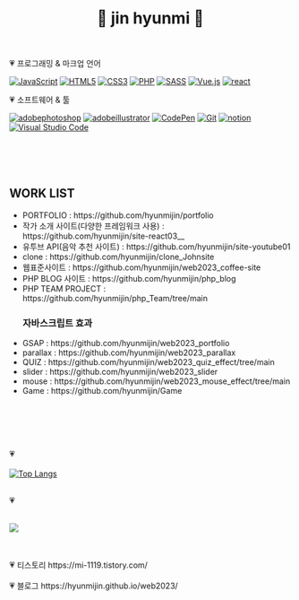 <h1 align="center"> 🌼 jin hyunmi 🌼 <br><br></h1>

<!--
**hyunmijin/hyunmijin** is a ✨ _special_ ✨ repository because its `README.md` (this file) appears on your GitHub profile.

Here are some ideas to get you started:

- 🔭 I’m currently working on ...
- 🌱 I’m currently learning ...
- 👯 I’m looking to collaborate on ...
- 🤔 I’m looking for help with ...
- 💬 Ask me about ...
- 📫 How to reach me: ...
- 😄 Pronouns: ...
- ⚡ Fun fact: ...
-->
<p>💗 프로그래밍 & 마크업 언어</p>
<div>
  <a href="#"><img alt="JavaScript" src="https://img.shields.io/badge/JavaScript-F7DF1E?style=flat&logo=JavaScript&logoColor=white"></a>
  <a href="#"><img alt="HTML5" src="https://img.shields.io/badge/HTML5-E34F26?logo=HTML5&logoColor=white"></a>
  <a href="#"><img alt="CSS3" src="https://img.shields.io/badge/CSS3-1572B6?logo=CSS3&logoColor=white"></a>
  <a href="#"><img alt="PHP" src="https://img.shields.io/badge/PHP-777BB4?logo=PHP&logoColor=white"></a>
    <a href="#"><img alt="SASS" src="https://img.shields.io/badge/SASS-E15718?logo=SASS&logoColor=white"></a>
    <a href="#"><img alt="Vue.js" src="https://img.shields.io/badge/Vue.js-4FC08D?logo=Vue.js&logoColor=white"></a>
    <a href="#"><img alt="react" src="https://img.shields.io/badge/react-61DAFB?logo=react&logoColor=white"></a>
</div>
<p>💗 소프트웨어 & 툴</p>
<div>
  <a href="#"><img alt="adobephotoshop" src="https://img.shields.io/badge/adobephotoshop-FF0000?logo=adobephotoshop&logoColor=white"></a>
    <a href="#"><img alt="adobeillustrator" src="https://img.shields.io/badge/adobeillustrator-FF9A00?logo=adobeillustrator&logoColor=white"></a>
  <a href="#"><img alt="CodePen" src="https://img.shields.io/badge/CodePen-000?logo=CodePen&logoColor=white"></a>
  <a href="#"><img alt="Git" src="https://img.shields.io/badge/Git-F05032?logo=Git&logoColor=white"></a>
  <a href="#"><img alt="notion" src="https://img.shields.io/badge/notion-000000?logo=notion&logoColor=white"></a>
  <a href="#"><img alt="Visual Studio Code" src="https://img.shields.io/badge/Visual Studio Code-007ACC?logo=Visual Studio Code&logoColor=white"></a>
</div>
<br><br><br><br>

##  WORK LIST
<ul>
  <li>PORTFOLIO : https://github.com/hyunmijin/portfolio</li>
  <li>작가 소개 사이트(다양한 프레임워크 사용) : https://github.com/hyunmijin/site-react03__</li>
  <li>유투브 API(음악 추천 사이트) : https://github.com/hyunmijin/site-youtube01</li>
  <li>clone : https://github.com/hyunmijin/clone_Johnsite</li>
  <li>웹표준사이트 : https://github.com/hyunmijin/web2023_coffee-site</li>
  <li>PHP BLOG 사이트 : https://github.com/hyunmijin/php_blog</li>
  <li>PHP TEAM PROJECT : https://github.com/hyunmijin/php_Team/tree/main</li>
</ul>
<ul>
  <h3>자바스크립트 효과</h3>
 <li>GSAP : https://github.com/hyunmijin/web2023_portfolio</li>
 <li>parallax : https://github.com/hyunmijin/web2023_parallax</li>
 <li>QUIZ : https://github.com/hyunmijin/web2023_quiz_effect/tree/main</li>
 <li>slider : https://github.com/hyunmijin/web2023_slider</li>
 <li>mouse : https://github.com/hyunmijin/web2023_mouse_effect/tree/main</li>
 <li>Game : https://github.com/hyunmijin/Game</li>
</ul>
<br><br><br><br>

💗<br><br>
[![Top Langs](https://github-readme-stats.vercel.app/api/top-langs/?username=hyunmijin&layout=compact)](https://github.com/hyunmijin/github-readme-stats)
<br><br>


💗<br><br>
<p> 
  <img src="https://github-readme-stats.vercel.app/api?username=hyunmijin&theme=vue&show_icons=true"/></a>
</p>
<br><br>
💗 티스토리
https://mi-1119.tistory.com/
<br><br>
💗 블로그
https://hyunmijin.github.io/web2023/
